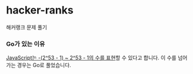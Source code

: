 # hacker-ranks
해커랭크 문제 풀기

### Go가 있는 이유
[JavaScript는 -(2^53 - 1) ~ 2^53 - 1의 수를 표현](https://developer.mozilla.org/ko/docs/Web/JavaScript/Data_structures#number_%ED%83%80%EC%9E%85)할 수 있다고 합니다. 이 수를 넘어가는 경우는 Go로 풀었습니다.